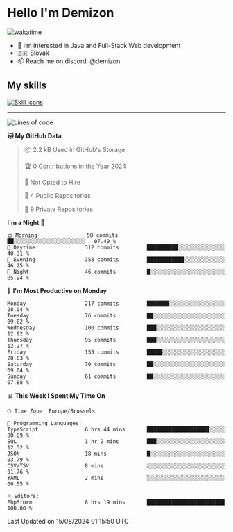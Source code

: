 # Hello I'm Demizon
[![wakatime](https://wakatime.com/badge/user/6ad1949f-d6d7-44f9-9eee-c35e54cc499b.svg)](https://wakatime.com/@6ad1949f-d6d7-44f9-9eee-c35e54cc499b)
- 👀 I’m interested in Java and Full-Stack Web development
- 🇸🇰 Slovak
- 📫 Reach me on discord: @demizon

## My skills
[![Skill icons](https://skillicons.dev/icons?i=java,js,ts,html,css,react,nextjs,tailwind,supabase,py,git,docker,linux,mysql,postgres,mongo&theme=dark)](https://github.com/Demizon3433)

---

<!--START_SECTION:waka-->
![Lines of code](https://img.shields.io/badge/From%20Hello%20World%20I%27ve%20Written-217.0%20thousand%20lines%20of%20code-blue)

**🐱 My GitHub Data** 

> 📦 2.2 kB Used in GitHub's Storage 
 > 
> 🏆 0 Contributions in the Year 2024
 > 
> 🚫 Not Opted to Hire
 > 
> 📜 4 Public Repositories 
 > 
> 🔑 9 Private Repositories 
 > 
**I'm a Night 🦉** 

```text
🌞 Morning                58 commits          ██░░░░░░░░░░░░░░░░░░░░░░░   07.49 % 
🌆 Daytime                312 commits         ██████████░░░░░░░░░░░░░░░   40.31 % 
🌃 Evening                358 commits         ████████████░░░░░░░░░░░░░   46.25 % 
🌙 Night                  46 commits          █░░░░░░░░░░░░░░░░░░░░░░░░   05.94 % 
```
📅 **I'm Most Productive on Monday** 

```text
Monday                   217 commits         ███████░░░░░░░░░░░░░░░░░░   28.04 % 
Tuesday                  76 commits          ██░░░░░░░░░░░░░░░░░░░░░░░   09.82 % 
Wednesday                100 commits         ███░░░░░░░░░░░░░░░░░░░░░░   12.92 % 
Thursday                 95 commits          ███░░░░░░░░░░░░░░░░░░░░░░   12.27 % 
Friday                   155 commits         █████░░░░░░░░░░░░░░░░░░░░   20.03 % 
Saturday                 70 commits          ██░░░░░░░░░░░░░░░░░░░░░░░   09.04 % 
Sunday                   61 commits          ██░░░░░░░░░░░░░░░░░░░░░░░   07.88 % 
```


📊 **This Week I Spent My Time On** 

```text
🕑︎ Time Zone: Europe/Brussels

💬 Programming Languages: 
TypeScript               6 hrs 44 mins       ████████████████████░░░░░   80.89 % 
SQL                      1 hr 2 mins         ███░░░░░░░░░░░░░░░░░░░░░░   12.52 % 
JSON                     18 mins             █░░░░░░░░░░░░░░░░░░░░░░░░   03.79 % 
CSV/TSV                  8 mins              ░░░░░░░░░░░░░░░░░░░░░░░░░   01.76 % 
YAML                     2 mins              ░░░░░░░░░░░░░░░░░░░░░░░░░   00.55 % 

🔥 Editors: 
PhpStorm                 8 hrs 19 mins       █████████████████████████   100.00 % 
```


 Last Updated on 15/08/2024 01:15:50 UTC
<!--END_SECTION:waka-->
